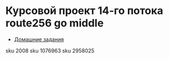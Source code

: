 # Курсовой проект 14-го потока route256 go middle

- [Домашние задания](./docs)


sku 2008
sku 1076963
sku 2958025
